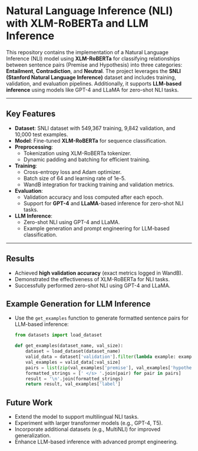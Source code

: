 # Natural Language Inference (NLI) with XLM-RoBERTa and LLM Inference

This repository contains the implementation of a Natural Language Inference (NLI) model using **XLM-RoBERTa** for classifying relationships between sentence pairs (Premise and Hypothesis) into three categories: **Entailment**, **Contradiction**, and **Neutral**. The project leverages the **SNLI (Stanford Natural Language Inference)** dataset and includes training, validation, and evaluation pipelines. Additionally, it supports **LLM-based inference** using models like GPT-4 and LLaMA for zero-shot NLI tasks.

---

## Key Features
- **Dataset**: SNLI dataset with 549,367 training, 9,842 validation, and 10,000 test examples.
- **Model**: Fine-tuned **XLM-RoBERTa** for sequence classification.
- **Preprocessing**:
  - Tokenization using XLM-RoBERTa tokenizer.
  - Dynamic padding and batching for efficient training.
- **Training**:
  - Cross-entropy loss and Adam optimizer.
  - Batch size of 64 and learning rate of 1e-5.
  - WandB integration for tracking training and validation metrics.
- **Evaluation**:
  - Validation accuracy and loss computed after each epoch.
  - Support for **GPT-4** and **LLaMA**-based inference for zero-shot NLI tasks.
- **LLM Inference**:
  - Zero-shot NLI using GPT-4 and LLaMA.
  - Example generation and prompt engineering for LLM-based classification.

---

## Results
- Achieved **high validation accuracy** (exact metrics logged in WandB).
- Demonstrated the effectiveness of XLM-RoBERTa for NLI tasks.
- Successfully performed zero-shot NLI using GPT-4 and LLaMA.

## Example Generation for LLM Inference
- Use the `get_examples` function to generate formatted sentence pairs for LLM-based inference:
  ```python
  from datasets import load_dataset

  def get_examples(dataset_name, val_size):
      dataset = load_dataset(dataset_name)
      valid_data = dataset['validation'].filter(lambda example: example['label'] != -1)
      val_examples = valid_data[:val_size]
      pairs = list(zip(val_examples['premise'], val_examples['hypothesis']))
      formatted_strings = [' </s> '.join(pair) for pair in pairs]
      result = '\n'.join(formatted_strings)
      return result, val_examples['label']
  ```

## Future Work
- Extend the model to support multilingual NLI tasks.
- Experiment with larger transformer models (e.g., GPT-4, T5).
- Incorporate additional datasets (e.g., MultiNLI) for improved generalization.
- Enhance LLM-based inference with advanced prompt engineering.
